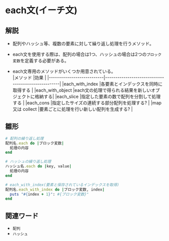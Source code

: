 # each文(イーチ文)  
## 解説  
* 配列やハッシュ等、複数の要素に対して繰り返し処理を行うメソッド。   
  
* each文を使用する際は、配列の場合は1つ、ハッシュの場合は2つの`ブロック変数`を定義する必要がある。

* each文専用のメソッドがいくつか用意されている。  
|メソッド                    |効果                                                |
|---------------------------|----------------------------------------------------|
|each_with_index            |各要素とインデックスを同時に取得する  |
|each_with_object           |each文の処理で得られる結果を新しいオブジェクトに格納する|
|each_slice                 |指定した要素の数で配列を分割して処理する   |
|each_cons                  |指定したサイズの連続する部分配列を処理する? |
|map 又は collect           |要素ごとに処理を行い新しい配列を生成する?  |

## 雛形   
```ruby
# 配列の繰り返し処理
配列名.each do |ブロック変数|
  処理の内容
end

# ハッシュの繰り返し処理
ハッシュ名.each do |key, value|
  処理の内容
end

# each_with_index(要素と保存されているインデックスを取得)
配列名.each_with_index do |ブロック変数, index|
  puts "#{index + 1}": #{ブロック変数}"
end

```
## 関連ワード  
* `配列`
* `ハッシュ`
